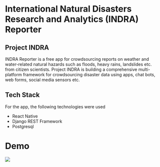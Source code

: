 # International Natural Disasters Research and Analytics (INDRA) Reporter

## Project INDRA
INDRA Reporter is a free app for crowdsourcing reports on weather and water-related natural hazards such as floods, heavy rains, landslides etc. from citizen scientists. Project INDRA is building a comprehensive multi-platform framework for crowdsourcing disaster data using apps, chat bots, web forms, social media sensors etc.

## Tech Stack

For the app, the following technologies were used

* React Native
* Django REST Framework
* Postgresql

# Demo

<img src="./figures/indra_wireframe_v1.gif"/>

